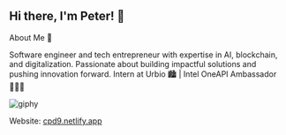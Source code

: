 ## Hi there, I'm Peter! 👋



About Me 🚀

Software engineer and tech entrepreneur with expertise in AI, blockchain, and digitalization. Passionate about building impactful solutions and pushing innovation forward. Intern at Urbio 🏙️ | Intel OneAPI Ambassador 👨🏽‍💻

![giphy](https://github.com/user-attachments/assets/975cf9bd-9547-436e-bd4e-916ab0617915)

Website: [cpd9.netlify.app ](https://cpd9.netlify.app)
